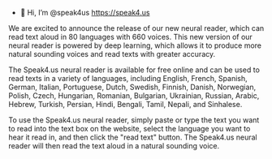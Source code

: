 - 👋 Hi, I’m @speak4us https://speak4.us

We are excited to announce the release of our new neural reader, which can read text aloud in 80 languages with 660 voices. This new version of our neural reader is powered by deep learning, which allows it to produce more natural sounding voices and read texts with greater accuracy.

The Speak4.us neural reader is available for free online and can be used to read texts in a variety of languages, including English, French, Spanish, German, Italian, Portuguese, Dutch, Swedish, Finnish, Danish, Norwegian, Polish, Czech, Hungarian, Romanian, Bulgarian, Ukrainian, Russian, Arabic, Hebrew, Turkish, Persian, Hindi, Bengali, Tamil, Nepali, and Sinhalese.

To use the Speak4.us neural reader, simply paste or type the text you want to read into the text box on the website, select the language you want to hear it read in, and then click the "read text" button. The Speak4.us neural reader will then read the text aloud in a natural sounding voice.
